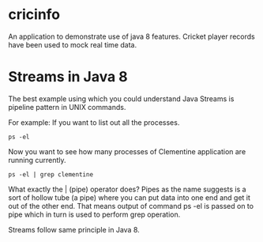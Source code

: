 cricinfo
========

An application to demonstrate use of java 8 features. Cricket player records have been used to mock real time data.

Streams in Java 8
========
The best example using which you could understand Java Streams is pipeline pattern in UNIX commands.

For example: 
If you want to list out all the processes.

    ps -el
    
Now you want to see how many processes of Clementine application are running currently.

    ps -el | grep clementine
    
What exactly the | (pipe) operator does? Pipes as the name suggests is a sort of hollow tube (a pipe) where you can put data into one end and get it out of the other end. That means output of command ps -el is passed on to pipe which in turn is used to perform grep operation.

Streams follow same principle in Java 8.
